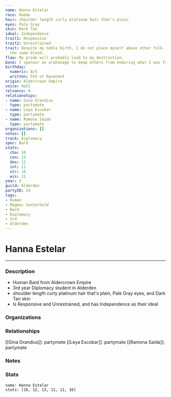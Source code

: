 ```yaml
---
name: Hanna Estelar
race: Human
hair: shoulder length curly platinum hair that's plain
eyes: Pale Gray
skin: Dark Tan
ideal: Independence
trait1: Responsive
trait2: Unrestrained
trait: Despite my noble birth, I do not place myself above other folk. We all have
  the same blood.
flaw: My pride will probably lead to my destruction.
bond: I sponsor an orphanage to keep others from enduring what I was forced to endure.
birthday:
  numeric: 8/5
  written: 5th of Ravenent
origin: Aldercrown Empire
voice: null
relvance: 0
relationships:
- name: Gina Grandius
  type: partymate
- name: Leya Escobar
  type: partymate
- name: Ramona Saida
  type: partymate
organizations: []
notes: []
track: Diplomacy
spec: Bard
stats:
  cha: 16
  con: 13
  dex: 12
  int: 11
  str: 16
  wis: 11
year: 3
guild: Alderden
partyID: 24
tags:
- Human
- Magmus Centerhold
- Bard
- Diplomacy
- 3rd
- Alderden
---
```

# Hanna Estelar
---
### Description
- Human Bard from Aldercrown Empire
- 3rd year Diplomacy student in Alderden
- shoulder length curly platinum hair that's plain, Pale Gray eyes, and Dark Tan skin
- Is Responsive and Unrestrained, and has Independence as their ideal

### Organizations

### Relationships
[[Gina Grandius]]: partymate
[[Leya Escobar]]: partymate
[[Ramona Saida]]: partymate

### Notes

### Stats
```statblock
name: Hanna Estelar
stats: [16, 12, 13, 11, 11, 16]
```
